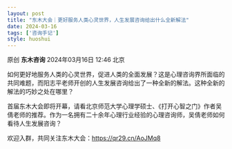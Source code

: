 ```yaml
---
layout: post
title: "东木大会｜更好服务人类心灵世界，人生发展咨询给出什么全新解法"
date: 2024-03-16
tags: ['咨询手记']
style: huoshui
---
```


原创 **东木咨询** 2024年03月16日 12:46 北京

如何更好地服务人类的心灵世界，促进人类的全面发展？这是心理咨询界所面临的共同难题，而阳志平老师开创的人生发展咨询给出了一种全新的解法。这种全新的解法的巧妙之处在哪里？  
  
首届东木大会即将开幕，请看北京师范大学心理学硕士、《打开心智之门》作者吴倩老师的推荐。作为一名拥有二十余年心理行业经验的心理咨询师，吴倩老师如何看待人生发展咨询？  
  
欢迎入群，共同关注东木大会：https://qr29.cn/AoJMq8
